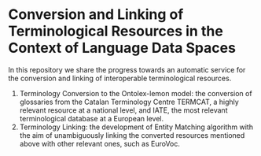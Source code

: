 # Conversion and Linking of Terminological Resources in the Context  of Language Data Spaces
In this repository we share the progress towards an automatic service for the conversion and linking of interoperable terminological resources. 
1. Terminology Conversion to the Ontolex-lemon model:  the conversion of glossaries from the Catalan Terminology Centre TERMCAT, a highly relevant resource at a national level, and IATE, the most relevant terminological database at a European level.
2. Terminology Linking: the development of Entity Matching algorithm with the aim of unambiguously linking the converted resources mentioned above with other relevant ones, such as EuroVoc. 
